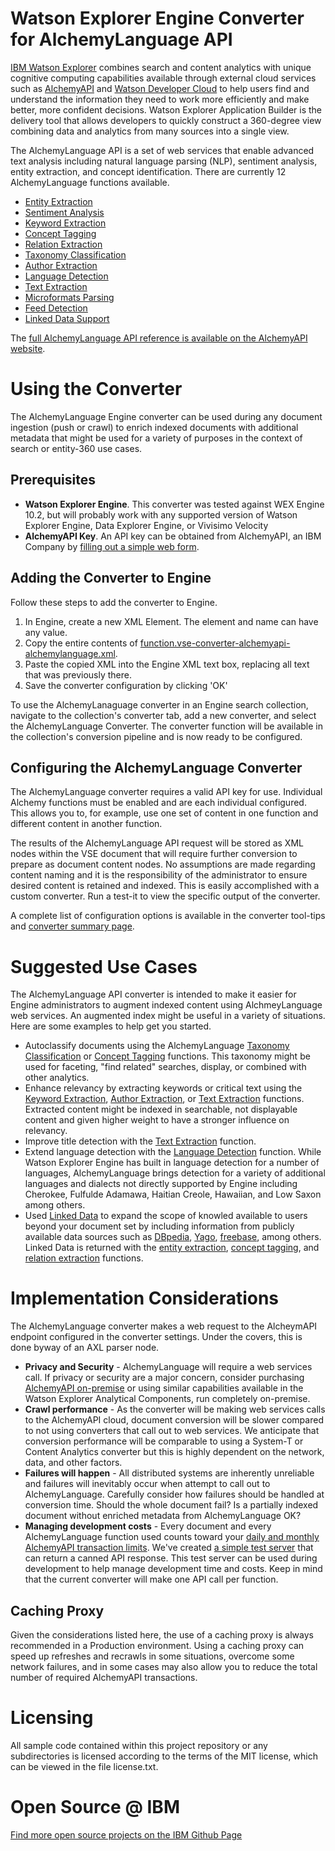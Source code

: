# Watson Explorer Engine Converter for AlchemyLanguage API

[IBM Watson Explorer](http://www.ibm.com/smarterplanet/us/en/ibmwatson/explorer.html) combines search and content analytics with unique cognitive computing capabilities available through external cloud services such as [AlchemyAPI](http://www.alchemyapi.com/) and [Watson Developer Cloud](http://www.ibm.com/smarterplanet/us/en/ibmwatson/developercloud/) to help users find and understand the information they need to work more efficiently and make better, more confident decisions.  Watson Explorer Application Builder is the delivery tool that allows developers to quickly construct a 360-degree view combining data and analytics from many sources into a single view.

The AlchemyLanguage API is a set of web services that enable advanced text analysis including natural language parsing (NLP), sentiment analysis, entity extraction, and concept identification.  There are currently 12 AlchemyLanguage functions available.

* [Entity Extraction](http://www.alchemyapi.com/products/alchemylanguage/entity-extraction)
* [Sentiment Analysis](http://www.alchemyapi.com/products/alchemylanguage/sentiment-analysis)
* [Keyword Extraction](http://www.alchemyapi.com/products/alchemylanguage/keyword-extraction)
* [Concept Tagging](http://www.alchemyapi.com/products/alchemylanguage/concept-tagging)
* [Relation Extraction](http://www.alchemyapi.com/products/alchemylanguage/relation-extraction)
* [Taxonomy Classification](http://www.alchemyapi.com/products/alchemylanguage/taxonomy)
* [Author Extraction](http://www.alchemyapi.com/products/alchemylanguage/author-extraction)
* [Language Detection](http://www.alchemyapi.com/products/alchemylanguage/language-detection)
* [Text Extraction](http://www.alchemyapi.com/products/alchemylanguage/text-extraction)
* [Microformats Parsing](http://www.alchemyapi.com/products/alchemylanguage/microformats-parsing)
* [Feed Detection](http://www.alchemyapi.com/products/alchemylanguage/feed-detection)
* [Linked Data Support](http://www.alchemyapi.com/products/alchemylanguage/linked-data)

The [full AlchemyLanguage API reference is available on the AlchemyAPI website](http://www.alchemyapi.com/api).


# Using the Converter

The AlchemyLanguage Engine converter can be used during any document ingestion (push or crawl) to enrich indexed documents with additional metadata that might be used for a variety of purposes in the context of search or entity-360 use cases.

## Prerequisites

- **Watson Explorer Engine**.  This converter was tested against WEX Engine 10.2, but will probably work with any supported version of Watson Explorer Engine, Data Explorer Engine, or Vivisimo Velocity
- **AlchemyAPI Key**.  An API key can be obtained from AlchemyAPI, an IBM Company by [filling out a simple web form](http://www.alchemyapi.com/api/register.html).


## Adding the Converter to Engine

Follow these steps to add the converter to Engine.

1. In Engine, create a new XML Element.  The element and name can have any value.
2. Copy the entire contents of [function.vse-converter-alchemyapi-alchemylanguage.xml](/engine/function.vse-converter-alchemyapi-alchemylanguage.xml).
3. Paste the copied XML into the Engine XML text box, replacing all text that was previously there.
4. Save the converter configuration by clicking 'OK'

To use the AlchemyLanaguage converter in an Engine search collection, navigate to the collection's converter tab, add a new converter, and select the AlchemyLanguage Converter.  The converter function will be available in the collection's conversion pipeline and is now ready to be configured.

## Configuring the AlchemyLanguage Converter

The AlchemyLanguage converter requires a valid API key for use.  Individual Alchemy functions must be enabled and are each individual configured.  This allows you to, for example, use one set of content in one function and different content in another function.

The results of the AlchemyLanguage API request will be stored as XML nodes within the VSE document that will require further conversion to prepare as document content nodes.  No assumptions are made regarding content naming and it is the responsibility of the administrator to ensure desired content is retained and indexed.  This is easily accomplished with a custom converter.  Run a test-it to view the specific output of the converter.

A complete list of configuration options is available in the converter tool-tips and [converter summary page](/engine/alchemylanguage-converter-summary.md).

# Suggested Use Cases

The AlchemyLanguage API converter is intended to make it easier for Engine administrators to augment indexed content using AlchmeyLanguage web services.  An augmented index might be useful in a variety of situations.  Here are some examples to help get you started.

- Autoclassify documents using the AlchemyLanguage [Taxonomy Classification](http://www.alchemyapi.com/products/alchemylanguage/taxonomy) or [Concept Tagging](http://www.alchemyapi.com/products/alchemylanguage/concept-tagging) functions.  This taxonomy might be used for faceting, "find related" searches, display, or combined with other analytics.
- Enhance relevancy by extracting keywords or critical text using the [Keyword Extraction](http://www.alchemyapi.com/products/alchemylanguage/keyword-extraction), [Author Extraction](http://www.alchemyapi.com/products/alchemylanguage/author-extraction), or [Text Extraction](http://www.alchemyapi.com/products/alchemylanguage/text-extraction) functions.  Extracted content might be indexed in searchable, not displayable content and given higher weight to have a stronger influence on relevancy.
- Improve title detection with the [Text Extraction](http://www.alchemyapi.com/products/alchemylanguage/text-extraction) function.
- Extend language detection with the [Language Detection](http://www.alchemyapi.com/products/alchemylanguage/language-detection) function.  While Watson Explorer Engine has built in language detection for a number of languages, AlchemyLanguage brings detection for a variety of additional languages and dialects not directly supported by Engine including Cherokee, Fulfulde Adamawa, Haitian Creole, Hawaiian, and Low Saxon among others.
- Used [Linked Data](http://www.alchemyapi.com/products/alchemylanguage/linked-data) to expand the scope of knowled available to users beyond your document set by including information from publicly available data sources such as [DBpedia](http://wiki.dbpedia.org/), [Yago](http://www.mpi-inf.mpg.de/departments/databases-and-information-systems/research/yago-naga/yago/), [freebase](http://www.freebase.com/), among others.  Linked Data is returned with the [entity extraction](http://www.alchemyapi.com/products/alchemylanguage/entity-extraction), [concept tagging](http://www.alchemyapi.com/products/alchemylanguage/concept-tagging), and [relation extraction](http://www.alchemyapi.com/products/alchemylanguage/relation-extraction) functions.


# Implementation Considerations
The AlchemyLanguage converter makes a web request to the AlcheymAPI endpoint configured in the converter settings.  Under the covers, this is done byway of an AXL parser node.

- **Privacy and Security** - AlchemyLanguage will require a web services call. If privacy or security are a major concern, consider purchasing [AlchemyAPI on-premise](http://www.alchemyapi.com/products/products-overview) or using similar capabilities available in the Watson Explorer Analytical Components, run completely on-premise.
- **Crawl performance** - As the converter will be making web services calls to the AlchemyAPI cloud, document conversion will be slower compared to not using converters that call out to web services.  We anticipate that conversion performance will be comparable to using a System-T or Content Analytics converter but this is highly dependent on the network, data, and other factors.
- **Failures will happen** - All distributed systems are inherently unreliable and failures will inevitably occur when attempt to call out to AlchemyLanguage.  Carefully consider how failures should be handled at conversion time. Should the whole document fail? Is a partially indexed document without enriched metadata from AlchemyLanguage OK?
- **Managing development costs** - Every document and every AlchemyLanguage function used counts toward your [daily and monthly AlchemyAPI transaction limits](http://www.alchemyapi.com/products/pricing/alchemylanguage). We've created [a simple test server](/test/mock-server) that can return a canned API response.  This test server can be used during development to help manage development time and costs. Keep in mind that the current converter will make one API call per function.

## Caching Proxy
Given the considerations listed here, the use of a caching proxy is always recommended in a Production environment.  Using a caching proxy can speed up refreshes and recrawls in some situations, overcome some network failures, and in some cases may also allow you to reduce the total number of required AlchemyAPI transactions.


# Licensing
All sample code contained within this project repository or any subdirectories is licensed according to the terms of the MIT license, which can be viewed in the file license.txt.


# Open Source @ IBM
[Find more open source projects on the IBM Github Page](http://ibm.github.io/)
